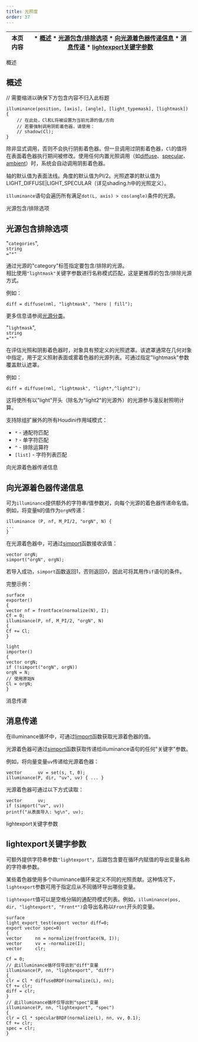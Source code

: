 ```yaml
---  
title: 光照度  
order: 37  
---  
```


| 本页内容 | * [概述](#概述) * [光源包含/排除选项](#光源包含排除选项) * [向光源着色器传递信息](#向光源着色器传递信息) * [消息传递](#消息传递) * [lightexport关键字参数](#lightexport关键字参数) |  
| --- | --- |  

概述  

## 概述  

// 需要缩进以确保下方包含内容不归入此标题  

```vex  
illuminance(position, [axis], [angle], [light_typemask], [lightmask])  
{  
    // 在此处，Cl和L将被设置为当前光源的值/方向  
    // 若要强制调用阴影着色器，请使用：  
    // shadow(Cl);  
}  
```  

除非显式调用，否则不会执行阴影着色器。但一旦调用过阴影着色器，`Cl`的值将在表面着色器执行期间被修改。使用任何内置光照调用（如[diffuse](diffuse.html "返回漫反射BSDF或计算漫反射着色")、[specular](specular.html "返回镜面反射BSDF或计算镜面反射着色")、[ambient](ambient.html "返回场景中的环境光颜色")）时，系统会自动调用阴影着色器。  

轴的默认值为表面法线。角度的默认值为PI/2。光照遮罩的默认值为LIGHT_DIFFUSE|LIGHT_SPECULAR（详见shading.h中的光照定义）。  

`illuminance`语句会遍历所有满足`dot(L, axis) > cos(angle)`条件的光源。  

光源包含/排除选项  

## 光源包含排除选项  

"`categories`",  
`string`  
`="*"`  

通过光源的"category"标签指定要包含/排除的光源。  
相比使用`"lightmask"`关键字参数进行名称模式匹配，这是更推荐的包含/排除光源方式。  

例如：  
```vex  
diff = diffuse(nml, "lightmask", "hero | fill");  
```  

更多信息请参阅[光源分类](../../render/lights.html#categories)。  

"`lightmask`",  
`string`  
`="*"`  

在评估光照和阴影着色器时，对象具有预定义的光照遮罩。该遮罩通常在几何对象中指定，用于定义照射表面或雾着色器的光源列表。可通过指定"lightmask"参数覆盖默认遮罩。  

例如：  
```vex  
diff = diffuse(nml, "lightmask", "light*,^light2");  
```  
这将使所有以"light"开头（除名为"light2"的光源外）的光源参与漫反射照明计算。  

支持除组扩展外的所有Houdini作用域模式：  
- `*` - 通配符匹配  
- `?` - 单字符匹配  
- `^` - 排除运算符  
- `[list]` - 字符列表匹配  

向光源着色器传递信息  

## 向光源着色器传递信息  

可为`illuminance`提供额外的字符串/值参数对，向每个光源的着色器传递命名值。例如，将变量`N`的值作为`orgN`传递：  
```vex  
illuminance (P, nf, M_PI/2, "orgN", N) {  
...  
}  
```  

在光源着色器中，可通过[simport](simport.html "导入表面着色器在illuminance循环中发送的变量")函数接收该值：  
```vex  
vector orgN;  
simport("orgN", orgN);  
```  

若导入成功，`simport`函数返回1，否则返回0，因此可将其用作`if`语句的条件。  

完整示例：  
```vex  
surface  
exporter()  
{  
vector nf = frontface(normalize(N), I);  
Cf = 0;  
illuminance(P, nf, M_PI/2, "orgN", N)  
{  
Cf += Cl;  
}  

light  
importer()  
{  
vector orgN;  
if (!simport("orgN", orgN))  
orgN = N;  
// 使用原始N  
Cl = orgN;  
}  
```  

消息传递  

## 消息传递  

在illuminance循环中，可通过[limport](limport.html "从光源着色器导入表面变量")函数获取光源着色器的值。  

光源着色器可通过[simport](simport.html "导入表面着色器在illuminance循环中发送的变量")函数获取传递给illuminance语句的任何"关键字"参数。  

例如，将向量变量`uv`传递给光源着色器：  
```vex  
vector      uv = set(s, t, 0);  
illuminance(P, dir, "uv", uv) { ... }  
```  

光源着色器可通过以下方式读取：  
```vex  
vector      uv;  
if (simport("uv", uv))  
printf("从表面导入: %g\n", uv);  
```  

lightexport关键字参数  

## lightexport关键字参数  

可额外提供字符串参数`"lightexport"`，后跟包含要在循环内赋值的导出变量名称的字符串参数。  

某些着色器使用多个illuminance循环来定义不同的光照贡献。这种情况下，`lightexport`参数可用于指定应从不同循环导出哪些变量。  

`lightexport`值可以是空格分隔的通配符模式列表。例如，`illuminance(pos, dir, "lightexport", "Front*")`会导出名称以`Front`开头的变量。  

```vex  
surface  
light_export_test(export vector diff=0;  
export vector spec=0)  
{  
vector     nn = normalize(frontface(N, I));  
vector     vv = -normalize(I);  
vector     clr;  

Cf = 0;  
// 此illuminance循环仅导出到"diff"变量  
illuminance(P, nn, "lightexport", "diff")  
{  
clr = Cl * diffuseBRDF(normalize(L), nn);  
Cf += clr;  
diff = clr;  
}  
// 此illuminance循环仅导出到"spec"变量  
illuminance(P, nn, "lightexport", "spec")  
{  
clr = Cl * specularBRDF(normalize(L), nn, vv, 0.1);  
Cf += clr;  
spec = clr;  
}  
```
